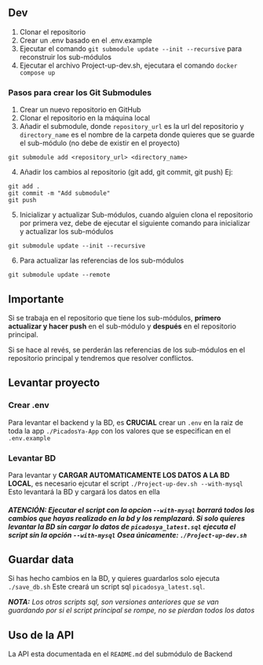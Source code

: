 ## Dev

1. Clonar el repositorio
2. Crear un .env basado en el .env.example
3. Ejecutar el comando `git submodule update --init --recursive` para reconstruir los sub-módulos
4. Ejecutar el archivo Project-up-dev.sh, ejecutara el comando `docker compose up`

### Pasos para crear los Git Submodules

1. Crear un nuevo repositorio en GitHub
2. Clonar el repositorio en la máquina local
3. Añadir el submodule, donde `repository_url` es la url del repositorio y `directory_name` es el nombre de la carpeta donde quieres que se guarde el sub-módulo (no debe de existir en el proyecto)

```
git submodule add <repository_url> <directory_name>
```

4. Añadir los cambios al repositorio (git add, git commit, git push)
   Ej:

```
git add .
git commit -m "Add submodule"
git push
```

5. Inicializar y actualizar Sub-módulos, cuando alguien clona el repositorio por primera vez, debe de ejecutar el siguiente comando para inicializar y actualizar los sub-módulos

```
git submodule update --init --recursive
```

6. Para actualizar las referencias de los sub-módulos

```
git submodule update --remote
```

## Importante

Si se trabaja en el repositorio que tiene los sub-módulos, **primero actualizar y hacer push** en el sub-módulo y **después** en el repositorio principal.

Si se hace al revés, se perderán las referencias de los sub-módulos en el repositorio principal y tendremos que resolver conflictos.

## Levantar proyecto
### Crear .env
Para levantar el backend y la BD, es <b>CRUCIAL</b> crear un `.env` en la raiz de toda la app `./PicadosYa-App` con los valores que se especifican en el 
`.env.example`

### Levantar BD
Para levantar y <b>CARGAR AUTOMATICAMENTE LOS DATOS A LA BD LOCAL</b>, es necesario ejcutar el script `./Project-up-dev.sh --with-mysql` Esto levantará la BD y cargará los datos en ella

#### <i><b>ATENCIÓN:</b> Ejecutar el script con la opcion  `--with-mysql` borrará todos los cambios que hayas realizado en la bd y los remplazará. Si solo quieres levantar la BD sin cargar lo datos de `picadosya_latest.sql` ejecuta el script sin la opción `--with-mysql` Osea únicamente: `./Project-up-dev.sh`</i>

## Guardar data
Si has hecho cambios en la BD, y quieres guardarlos solo ejecuta `./save_db.sh` Este creará un script sql `picadosya_latest.sql`.

<i><b>NOTA:</b> Los otros scripts sql, son versiones anteriores que se van guardando por si el script principal se rompe, no se pierdan todos los datos</i>

## Uso de la API
La API esta documentada en el `README.md` del submódulo de Backend